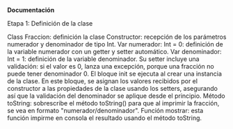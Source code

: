 **Documentación**

Etapa 1: Definición de la clase

Class Fraccion: definición la clase
Constructor: recepción de los parámetros numerador y denominador de tipo Int.
Var numerador: Int = 0: definición de la variable numerador con un getter y setter automático.
Var denominador: Int = 1: definición de la variable denominador. Su setter incluye una validación: si el valor es 0, lanza una excepción, porque una fracción no puede tener denominador 0.
El bloque init se ejecuta al crear una instancia de la clase. En este bloque, se asignan los valores recibidos por el constructor a las propiedades de la clase usando los setters, asegurando así que la validación del denominador se aplique desde el principio.
Método toString: sobrescribe el método toString() para que al imprimir la fracción, se vea en formato "numerador/denominador".
Función mostrar: esta función impirme en consola el resultado usando el método toString.
